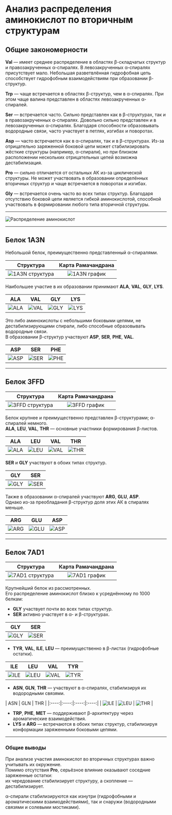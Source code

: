 # Анализ распределения аминокислот по вторичным структурам

## Общие закономерности

**Val** — имеет среднее распределение в областях β-складчатых структур и правозакрученных α-спиралях. В левозакрученных α-спиралях присутствует мало. Небольшая разветвлённая гидрофобная цепь способствует гидрофобным взаимодействиям при образовании β-структур.  

**Trp** — чаще встречается в областях β-структур, чем в α-спиралях. При этом чаще валина представлен в областях левозакрученных α-спиралей.  

**Ser** — встречается часто. Сильно представлен как в β-структурах, так и в правозакрученных α-спиралях. Довольно сильно представлен и в левозакрученных α-спиралях. Благодаря способности образовывать водородные связи, часто участвует в петлях, изгибах и поворотах.  

**Asp** — часто встречается как в α-спиралях, так и в β-структурах. Из-за отрицательно заряженной боковой цепи может стабилизировать жёсткие структуры (например, α-спирали), но при близком расположении нескольких отрицательных цепей возможна дестабилизация.  

**Pro** — сильно отличается от остальных АК из-за циклической структуры. Не может участвовать в образовании определённых вторичных структур и чаще встречается в поворотах и изгибах.  

**Gly** — встречается очень часто во всех типах структур. Благодаря отсутствию боковой цепи является гибкой аминокислотой, способной участвовать в формировании любого типа вторичной структуры.  

---

![Распределение аминокислот](https://github.com/Kashitza/prac/blob/main/prac_4/ALL_1000.png)

---

## Белок **1A3N**

Небольшой белок, преимущественно представленный α-спиралями.

| Структура | Карта Рамачандрана |
|:-----------:|:------------------:|
| ![1A3N структура](https://github.com/Kashitza/prac/blob/main/prac_4/1a3n_structure.png) | ![1A3N график](https://github.com/Kashitza/prac/blob/main/prac_4/1a3n.png) |

Наибольшее участие в их образовании принимают **ALA**, **VAL**, **GLY**, **LYS**.

| ALA | VAL | GLY | LYS |
|:----:|:----:|:----:|:----:|
| ![ALA](https://github.com/Kashitza/prac/blob/main/prac_4/ramachandran_1A3N_ALA.png) | ![VAL](https://github.com/Kashitza/prac/blob/main/prac_4/ramachandran_1A3N_VAL.png) | ![GLY](https://github.com/Kashitza/prac/blob/main/prac_4/ramachandran_1A3N_GLY.png) | ![LYS](https://github.com/Kashitza/prac/blob/main/prac_4/ramachandran_1A3N_LYS.png) |

Это либо аминокислоты с небольшими боковыми цепями, не дестабилизирующими спирали, либо способные образовывать водородные связи.  
В образовании β-структур участвуют **ASP**, **SER**, **PHE**, **VAL**.

| ASP | SER | PHE |
|:----:|:----:|:----:|
| ![ASP](https://github.com/Kashitza/prac/blob/main/prac_4/ramachandran_1A3N_ASP.png) | ![SER](https://github.com/Kashitza/prac/blob/main/prac_4/ramachandran_1A3N_SER.png) | ![PHE](https://github.com/Kashitza/prac/blob/main/prac_4/ramachandran_1A3N_PHE.png) |

---

## Белок **3FFD**

| Структура | Карта Рамачандрана |
|:-----------:|:------------------:|
| ![3FFD структура](https://github.com/Kashitza/prac/blob/main/prac_4/3ffd_structure.png) | ![3FFD график](https://github.com/Kashitza/prac/blob/main/prac_4/3ffd.png) |

Белок крупнее и преимущественно представлен β-структурами; α-спиралей немного.  
**ALA**, **LEU**, **VAL**, **THR**  — основные участники формирования β-листов.  

| ALA | LEU | VAL | THR |
|:----:|:----:|:----:|:----:|
| ![ALA](https://github.com/Kashitza/prac/blob/main/prac_4/ramachandran_3ffd_ALA.png) | ![LEU](https://github.com/Kashitza/prac/blob/main/prac_4/ramachandran_3ffd_LEU.png) | ![VAL](https://github.com/Kashitza/prac/blob/main/prac_4/ramachandran_3ffd_VAL.png) | ![THR](https://github.com/Kashitza/prac/blob/main/prac_4/ramachandran_3ffd_THR.png) |


**SER** и **GLY** участвуют в обоих типах структур.

| GLY | SER |
|:----:|:----:|
| ![GLY](https://github.com/Kashitza/prac/blob/main/prac_4/ramachandran_3ffd_GLY.png) | ![SER](https://github.com/Kashitza/prac/blob/main/prac_4/ramachandran_3ffd_SER.png) |

Также в образовании α-спиралей участвуют **ARG**, **GLU**, **ASP**.  
Однако из-за преобладания β-структур доля этих АК в спиралях меньше.

| ARG | GLU | ASP |
|:----:|:----:|:----:|
| ![ARG](https://github.com/Kashitza/prac/blob/main/prac_4/ramachandran_1A3N_ARG.png) | ![GLU](https://github.com/Kashitza/prac/blob/main/prac_4/ramachandran_1A3N_GLU.png) | ![ASP](https://github.com/Kashitza/prac/blob/main/prac_4/ramachandran_1A3N_ASP.png) |

---

## Белок **7AD1**

| Структура | Карта Рамачандрана |
|:-----------:|:------------------:|
| ![7AD1 структура](https://github.com/Kashitza/prac/blob/main/prac_4/7ad1_structure.png) | ![7AD1 график](https://github.com/Kashitza/prac/blob/main/prac_4/7ad1.png) |

Крупнейший белок из рассмотренных.  
Его распределение аминокислот близко к усреднённому по 1000 белкам:

- **GLY** участвует почти во всех типах структур.  
- **SER** активно участвует в α- и β-структурах.

| GLY | SER |
|:----:|:----:|
| ![GLY](https://github.com/Kashitza/prac/blob/main/prac_4/ramachandran_7ad1_GLY.png) | ![SER](https://github.com/Kashitza/prac/blob/main/prac_4/ramachandran_7ad1_SER.png) |


- **TYR**, **VAL**, **ILE**, **LEU** — преимущественно в β-листах (гидрофобные остатки).  

| ILE | LEU | VAL | TYR |
|:----:|:----:|:----:|:----:|
| ![ILE](https://github.com/Kashitza/prac/blob/main/prac_4/ramachandran_3ffd_ALA.png) | ![LEU](https://github.com/Kashitza/prac/blob/main/prac_4/ramachandran_3ffd_LEU.png) | ![VAL](https://github.com/Kashitza/prac/blob/main/prac_4/ramachandran_3ffd_VAL.png) | ![TYR](https://github.com/Kashitza/prac/blob/main/prac_4/ramachandran_3ffd_THR.png) |


- **ASN**, **GLN**, **THR** — участвуют в α-спиралях, стабилизируя их водородными связями.  

| ASN | GLN | THR |
|:----:|:----:|:----:|:----:|
| ![ILE](https://github.com/Kashitza/prac/blob/main/prac_4/ramachandran_3ffd_ALA.png) | ![LEU](https://github.com/Kashitza/prac/blob/main/prac_4/ramachandran_3ffd_LEU.png) | ![THR](https://github.com/Kashitza/prac/blob/main/prac_4/ramachandran_3ffd_VAL.png) |

- **TRP**, **PHE**, **MET** — поддерживают β-архитектуру через ароматические взаимодействия.  
- **LYS** и **ARG** — встречаются в обоих типах структур, стабилизируя конформации заряженными боковыми цепями.  

---

### Общие выводы

При анализе участия аминокислот во вторичных структурах важно учитывать их окружение.  
Помимо отсутствия **Pro**, серьёзное влияние оказывают соседние заряженные остатки:  
их чередование стабилизирует структуру, а скопление — дестабилизирует.  

α-спирали стабилизируются как изнутри (гидрофобными и ароматическими взаимодействиями), так и снаружи (водородными связями и солевыми мостиками).
